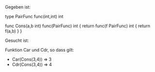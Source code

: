 Gegeben ist:

type PairFunc func(int,int) int

func Cons(a,b int) func(PairFunc) int {
  return func(f PairFunc) int {
    return f(a,b)
  }
}

Gesucht ist:

Funktion Car und Cdr, so dass gilt:
- Car(Cons(3,4)) => 3
- Cdr(Cons(3,4)) => 4

